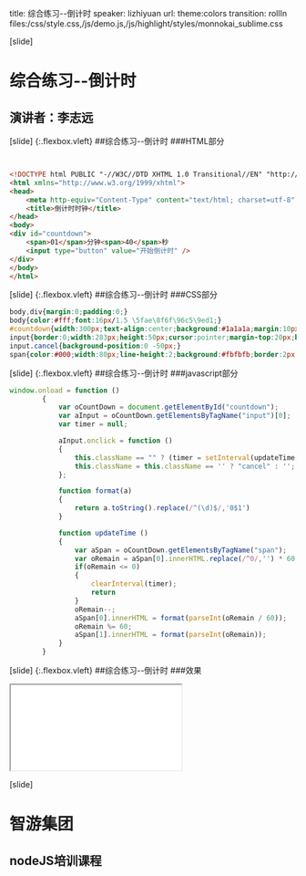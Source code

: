 title: 综合练习--倒计时
speaker: lizhiyuan
url:
theme:colors 
transition: rollIn
files:/css/style.css,/js/demo.js,/js/highlight/styles/monnokai_sublime.css

[slide]
# 综合练习--倒计时
## 演讲者：李志远

[slide] {:.flexbox.vleft}
##综合练习--倒计时
###HTML部分

````html


<!DOCTYPE html PUBLIC "-//W3C//DTD XHTML 1.0 Transitional//EN" "http://www.w3.org/TR/xhtml1/DTD/xhtml1-transitional.dtd">
<html xmlns="http://www.w3.org/1999/xhtml">
<head>
    <meta http-equiv="Content-Type" content="text/html; charset=utf-8" />
    <title>倒计时时钟</title>
</head>
<body>
<div id="countdown">
    <span>01</span>分钟<span>40</span>秒
    <input type="button" value="开始倒计时" />
</div>
</body>
</html>
````

[slide] {:.flexbox.vleft}
##综合练习--倒计时
###CSS部分

```css
body,div{margin:0;padding:0;}
body{color:#fff;font:16px/1.5 \5fae\8f6f\96c5\9ed1;}
#countdown{width:300px;text-align:center;background:#1a1a1a;margin:10px auto;padding:20px 0;}
input{border:0;width:283px;height:50px;cursor:pointer;margin-top:20px;background:darkblue;color:white;}
input.cancel{background-position:0 -50px;}
span{color:#000;width:80px;line-height:2;background:#fbfbfb;border:2px solid #b4b4b4;margin:0 10px;padding:0 10px;}
```

[slide] {:.flexbox.vleft}
##综合练习--倒计时
###javascript部分

```javascript
window.onload = function ()
        {
            var oCountDown = document.getElementById("countdown");
            var aInput = oCountDown.getElementsByTagName("input")[0];
            var timer = null;

            aInput.onclick = function ()
            {
                this.className == "" ? (timer = setInterval(updateTime, 1000), updateTime()) : (clearInterval(timer));
                this.className = this.className == '' ? "cancel" : '';
            };

            function format(a)
            {
                return a.toString().replace(/^(\d)$/,'0$1')
            }

            function updateTime ()
            {
                var aSpan = oCountDown.getElementsByTagName("span");
                var oRemain = aSpan[0].innerHTML.replace(/^0/,'') * 60 + parseInt(aSpan[1].innerHTML.replace(/^0/,''));
                if(oRemain <= 0)
                {
                    clearInterval(timer);
                    return
                }
                oRemain--;
                aSpan[0].innerHTML = format(parseInt(oRemain / 60));
                oRemain %= 60;
                aSpan[1].innerHTML = format(parseInt(oRemain));
            }
        }
```
[slide] {:.flexbox.vleft}
##综合练习--倒计时
###效果
<iframe src='/demos/time.html'></iframe>

[slide]
# 智游集团
## nodeJS培训课程